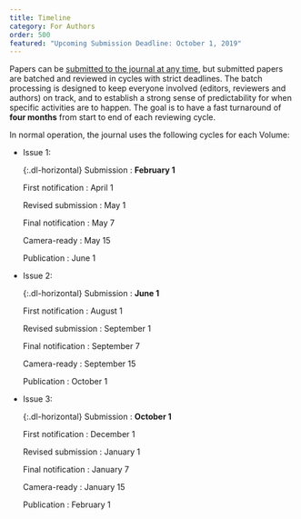 ```yaml
---
title: Timeline
category: For Authors
order: 500
featured: "Upcoming Submission Deadline: October 1, 2019"
---
```

Papers can be [submitted to the journal at any time](/submission/), but submitted papers are batched and reviewed in cycles with strict deadlines. The batch processing is designed to keep everyone involved (editors, reviewers and authors) on track, and to establish a strong sense of predictability for when specific activities are to happen. The goal is to have a fast turnaround of **four months** from start to end of each reviewing cycle.

In normal operation, the journal uses the following cycles for each Volume:

* Issue 1:

  {:.dl-horizontal}
  Submission
  : **February 1**

  First notification
  : April 1

  Revised submission
  : May 1

  Final notification
  : May 7

  Camera-ready
  : May 15

  Publication
  : June 1

* Issue 2:

  {:.dl-horizontal}
  Submission
  : **June 1**

  First notification
  : August 1

  Revised submission
  : September 1

  Final notification
  : September 7

  Camera-ready
  : September 15

  Publication
  : October 1

* Issue 3:

  {:.dl-horizontal}
  Submission
  : **October 1**

  First notification
  : December 1

  Revised submission
  : January 1

  Final notification
  : January 7

  Camera-ready
  : January 15 

  Publication
  : February 1
